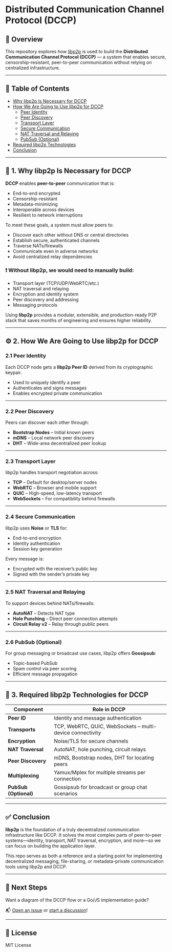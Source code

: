 # Distributed Communication Channel Protocol (DCCP)

## 📘 Overview

This repository explores how [libp2p](https://libp2p.io) is used to build the **Distributed Communication Channel Protocol (DCCP)** — a system that enables secure, censorship-resistant, peer-to-peer communication without relying on centralized infrastructure.

---

## 🧠 Table of Contents

- [Why libp2p Is Necessary for DCCP](#-1-why-libp2p-is-necessary-for-dccp)
- [How We Are Going to Use libp2p for DCCP](#-2-how-we-are-going-to-use-libp2p-for-dccp)
  - [Peer Identity](#21-peer-identity)
  - [Peer Discovery](#22-peer-discovery)
  - [Transport Layer](#23-transport-layer)
  - [Secure Communication](#24-secure-communication)
  - [NAT Traversal and Relaying](#25-nat-traversal-and-relaying)
  - [PubSub (Optional)](#26-pubsub-optional)
- [Required libp2p Technologies](#-3-required-libp2p-technologies-for-dccp)
- [Conclusion](#-conclusion)

---

## 🧩 1. Why libp2p Is Necessary for DCCP

**DCCP** enables **peer-to-peer** communication that is:

- End-to-end encrypted  
- Censorship-resistant  
- Metadata-minimizing  
- Interoperable across devices  
- Resilient to network interruptions  

To meet these goals, a system must allow peers to:

- Discover each other without DNS or central directories  
- Establish secure, authenticated channels  
- Traverse NATs/firewalls  
- Communicate even in adverse networks  
- Avoid centralized relay dependencies  

### ❗️ Without libp2p, we would need to manually build:

- Transport layer (TCP/UDP/WebRTC/etc.)  
- NAT traversal and relaying  
- Encryption and identity system  
- Peer discovery and addressing  
- Messaging protocols  

Using **libp2p** provides a modular, extensible, and production-ready P2P stack that saves months of engineering and ensures higher reliability.

---

## ⚙️ 2. How We Are Going to Use libp2p for DCCP

### 2.1 Peer Identity

Each DCCP node gets a **libp2p Peer ID** derived from its cryptographic keypair.

- Used to uniquely identify a peer  
- Authenticates and signs messages  
- Enables encrypted private communication  

---

### 2.2 Peer Discovery

Peers can discover each other through:

- **Bootstrap Nodes** – Initial known peers  
- **mDNS** – Local network peer discovery  
- **DHT** – Wide-area decentralized peer lookup  

---

### 2.3 Transport Layer

libp2p handles transport negotiation across:

- **TCP** – Default for desktop/server nodes  
- **WebRTC** – Browser and mobile support  
- **QUIC** – High-speed, low-latency transport  
- **WebSockets** – For compatibility behind firewalls  

---

### 2.4 Secure Communication

libp2p uses **Noise** or **TLS** for:

- End-to-end encryption  
- Identity authentication  
- Session key generation  

Every message is:

- Encrypted with the receiver’s public key  
- Signed with the sender’s private key  

---

### 2.5 NAT Traversal and Relaying

To support devices behind NATs/firewalls:

- **AutoNAT** – Detects NAT type  
- **Hole Punching** – Direct peer connection attempts  
- **Circuit Relay v2** – Relay through public peers  

---

### 2.6 PubSub (Optional)

For group messaging or broadcast use cases, libp2p offers **Gossipsub**:

- Topic-based PubSub  
- Spam control via peer scoring  
- Efficient message propagation  

---

## 🔧 3. Required libp2p Technologies for DCCP

| Component            | Role in DCCP                                                |
|---------------------|-------------------------------------------------------------|
| **Peer ID**          | Identity and message authentication                         |
| **Transports**       | TCP, WebRTC, QUIC, WebSockets – multi-device connectivity   |
| **Encryption**       | Noise/TLS for secure channels                               |
| **NAT Traversal**    | AutoNAT, hole punching, circuit relays                      |
| **Peer Discovery**   | mDNS, Bootstrap nodes, DHT for locating peers               |
| **Multiplexing**     | Yamux/Mplex for multiple streams per connection             |
| **PubSub (Optional)**| Gossipsub for broadcast or group chat scenarios             |

---

## ✅ Conclusion

**libp2p** is the foundation of a truly decentralized communication infrastructure like DCCP. It solves the most complex parts of peer-to-peer systems—identity, transport, NAT traversal, encryption, and more—so we can focus on building the application layer.

This repo serves as both a reference and a starting point for implementing decentralized messaging, file-sharing, or metadata-private communication tools using libp2p and DCCP.

---

## 🚀 Next Steps

Want a diagram of the DCCP flow or a Go/JS implementation guide?

📬 [Open an issue](https://github.com/YOUR_ORG/YOUR_REPO/issues) or [start a discussion](https://github.com/YOUR_ORG/YOUR_REPO/discussions)!

---

## 📎 License

MIT License

